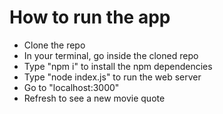 # How to run the app

- Clone the repo
- In your terminal, go inside the cloned repo
- Type "npm i" to install the npm dependencies
- Type "node index.js" to run the web server
- Go to "localhost:3000"
- Refresh to see a new movie quote